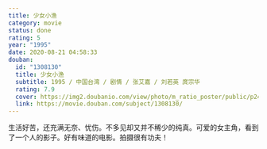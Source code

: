 ```yaml
---
title: 少女小渔
category: movie
status: done
rating: 5
year: "1995"
date: 2020-08-21 04:58:33
douban:
  id: "1308130"
  title: 少女小渔
  subtitle: 1995 / 中国台湾 / 剧情 / 张艾嘉 / 刘若英 庹宗华
  rating: 7.9
  cover: https://img2.doubanio.com/view/photo/m_ratio_poster/public/p2454285482.jpg
  link: https://movie.douban.com/subject/1308130/
---
```


生活好苦，还充满无奈、忧伤。不多见却又并不稀少的纯真。可爱的女主角，看到了一个人的影子。好有味道的电影。拍摄很有功夫！
